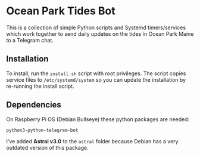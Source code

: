 # Ocean Park Tides Bot
This is a collection of simple Python scripts and Systemd timers/services which work together to send daily updates on the tides in Ocean Park Maine to a Telegram chat.

## Installation
To install, run the `install.sh` script with root privileges. The script copies service files to `/etc/systemd/system` so you can update the installation by re-running the install script.

## Dependencies
On Raspberry Pi OS (Debian Bullseye) these python packages are needed:

```
python3-python-telegram-bot
```

I've added **Astral v3.0** to the `astral` folder because Debian has a very outdated version of this package.
